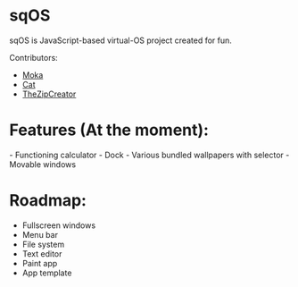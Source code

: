 <h1>sqOS</h1>

sqOS is JavaScript-based virtual-OS project created for fun.

Contributors:
- [Moka](https://github.com/DawnStar907)
- [Cat](https://github.com/yourmom64209)
- [TheZipCreator](https://github.com/https://github.com/TheZipCreator)

<h1>Features (At the moment):</h1>
- Functioning calculator
- Dock
- Various bundled wallpapers with selector 
- Movable windows 

<h1>Roadmap:</h1>

- Fullscreen windows
- Menu bar
- File system
- Text editor
- Paint app
- App template
